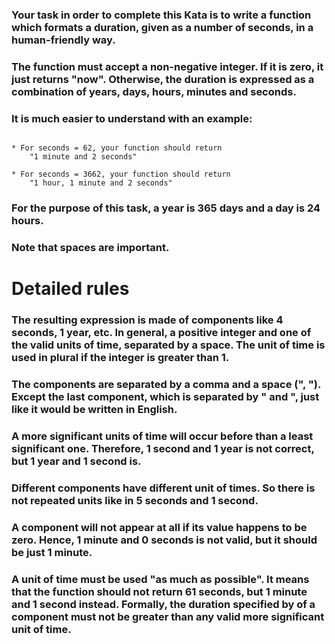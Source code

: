 ### Your task in order to complete this Kata is to write a function which formats a duration, given as a number of seconds, in a human-friendly way.

### The function must accept a non-negative integer. If it is zero, it just returns "now". Otherwise, the duration is expressed as a combination of years, days, hours, minutes and seconds.

### It is much easier to understand with an example:

```

* For seconds = 62, your function should return 
    "1 minute and 2 seconds"
    
* For seconds = 3662, your function should return
    "1 hour, 1 minute and 2 seconds"

```

### For the purpose of this task, a year is 365 days and a day is 24 hours.

### <strong> Note that spaces are important. </strong>

# Detailed rules
### The resulting expression is made of components like 4 seconds, 1 year, etc. In general, a positive integer and one of the valid units of time, separated by a space. The unit of time is used in plural if the integer is greater than 1.

### The components are separated by a comma and a space (", "). Except the last component, which is separated by " and ", just like it would be written in English.

### A more significant units of time will occur before than a least significant one. Therefore, 1 second and 1 year is not correct, but 1 year and 1 second is.

### Different components have different unit of times. So there is not repeated units like in 5 seconds and 1 second.

### A component will not appear at all if its value happens to be zero. Hence, 1 minute and 0 seconds is not valid, but it should be just 1 minute.

### A unit of time must be used "as much as possible". It means that the function should not return 61 seconds, but 1 minute and 1 second instead. Formally, the duration specified by of a component must not be greater than any valid more significant unit of time.